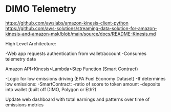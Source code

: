 # DIMO Telemetry

https://github.com/awslabs/amazon-kinesis-client-python
https://github.com/aws-solutions/streaming-data-solution-for-amazon-kinesis-and-amazon-msk/blob/main/source/docs/README-Kinesis.md

High Level Architecture:

-Web app requests authentication from wallet/account
-Consumes telemetry data

Amazon API>Kinesis>Lambda>Step Function (Smart Contract) 


-Logic for low emissions driving (EPA Fuel Economy Dataset)
-If determines low emissions:
-SmartContract:
-ratio of score to token amount
-deposits into wallet (built off DIMO, Polygon or Eth?) 

Update web dashboard with total earnings and patterns over time of emissions metrics 
